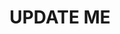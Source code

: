 ---
guid: "A819DBD3-DC3C-495F-B86C-542DBCB3508A"
title: UPDATE ME
description: UPDATE ME
pubDate: "Tue, 17 Oct 2023 18:00:00 -0400"
itunes-explicit: "no"
itunes-episode: UPDATE ME
itunes-episodeType: full

# More info
youtube-full: UPDATE ME
discussion: UPDATE ME

# Timeline
timeline:
  - seconds: 0
    title: Intro

# File information
enclosure-url: "https://media.phor.net/csh/2023-10-17-episode-98.m4a"
enclosure-length: UPDATE ME
enclosure-type: "audio/x-m4a"
itunes-duration: UPDATE ME

# CSH information
badges:
  - type: stayed-to-end
    recipient: fulldecent
  - type: stayed-to-end
    recipient: dtedesco1
---